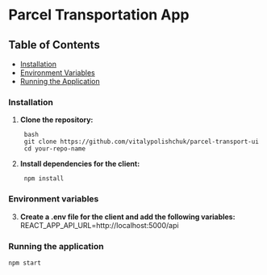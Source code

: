 # Parcel Transportation App

## Table of Contents

- [Installation](#installation)
- [Environment Variables](#environment-variables)
- [Running the Application](#running-the-application)

### Installation

1. **Clone the repository:**

   ```
    bash
    git clone https://github.com/vitalypolishchuk/parcel-transport-ui
    cd your-repo-name
   ```

2. **Install dependencies for the client:**
   ```
    npm install
   ```

### Environment variables
3. **Create a .env file for the client and add the following variables:**
    REACT_APP_API_URL=http://localhost:5000/api

### Running the application
    npm start